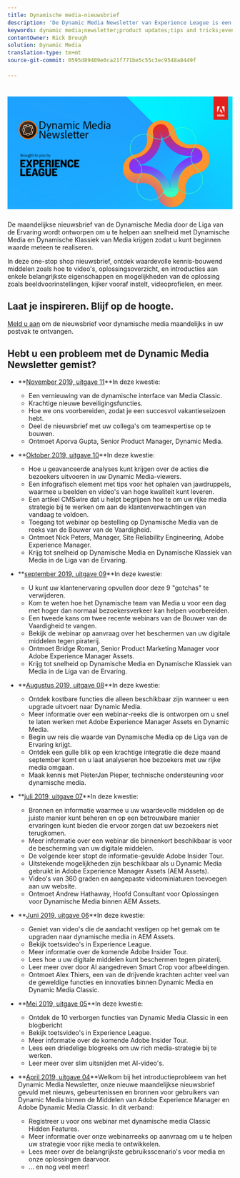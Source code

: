 ```yaml
---
title: Dynamische media-nieuwsbrief
description: 'De Dynamic Media Newsletter van Experience League is een maandelijkse nieuwsbrief. Deze is ontworpen om u te helpen snel aan de slag te gaan met Dynamic Media en Dynamic Media Classic, zodat u meteen aan de slag kunt met het realiseren van waarde. De waardevolle kennis-bouwende middelen zijn beschikbaar in deze one-stop shop bulletin, met inbegrip van hoe te video''s, oplossingsoverzichten, en inleiding aan enkele zeer belangrijke eigenschappen en mogelijkheden zoals beeldvoorinstellingen, kijkersvoorinstellingen, videoprofielen, en meer. '
keywords: dynamic media;newsletter;product updates;tips and tricks;events;customer success;blog;blogs;images;videos;features;capabilities
contentOwner: Rick Brough
solution: Dynamic Media
translation-type: tm+mt
source-git-commit: 0595d89409e0ca21f771be5c55c3ec9548a8449f

---
```



# ![Dynamisch nieuwsbrief voor media-logo](/help/assets/assets/dynamic-media-newsletter-logo.png)

De maandelijkse nieuwsbrief van de Dynamische Media door de Liga van de Ervaring wordt ontworpen om u te helpen aan snelheid met Dynamische Media en Dynamische Klassiek van Media krijgen zodat u kunt beginnen waarde meteen te realiseren.

In deze one-stop shop nieuwsbrief, ontdek waardevolle kennis-bouwend middelen zoals hoe te video&#39;s, oplossingsoverzicht, en introducties aan enkele belangrijkste eigenschappen en mogelijkheden van de oplossing zoals beeldvoorinstellingen, kijker vooraf instelt, videoprofielen, en meer.

## Laat je inspireren. Blijf op de hoogte.

[Meld u aan](https://www.adobe.com/subscription/dynamic-media-newsletter.html) om de nieuwsbrief voor dynamische media maandelijks in uw postvak te ontvangen.

## Hebt u een probleem met de Dynamic Media Newsletter gemist?

* **[November 2019, uitgave 11](https://expleague.azureedge.net/assets/dynamic-media/Dynamic_Media_Newsletter_11_2019_Nov.html)**In deze kwestie:

   * Een vernieuwing van de dynamische interface van Media Classic.
   * Krachtige nieuwe beveiligingsfuncties.
   * Hoe we ons voorbereiden, zodat je een succesvol vakantieseizoen hebt.
   * Deel de nieuwsbrief met uw collega&#39;s om teamexpertise op te bouwen.
   * Ontmoet Aporva Gupta, Senior Product Manager, Dynamic Media.

* **[Oktober 2019, uitgave 10](https://expleague.azureedge.net/assets/dynamic-media/Dynamic_Media_Newsletter_10_2019_Oct.html)**In deze kwestie:

   * Hoe u geavanceerde analyses kunt krijgen over de acties die bezoekers uitvoeren in uw Dynamic Media-viewers.
   * Een infografisch element met tips voor het ophalen van jawdruppels, waarmee u beelden en video&#39;s van hoge kwaliteit kunt leveren.
   * Een artikel CMSwire dat u helpt begrijpen hoe te om uw rijke media strategie bij te werken om aan de klantenverwachtingen van vandaag te voldoen.
   * Toegang tot webinar op bestelling op Dynamische Media van de reeks van de Bouwer van de Vaardigheid.
   * Ontmoet Nick Peters, Manager, Site Reliability Engineering, Adobe Experience Manager.
   * Krijg tot snelheid op Dynamische Media en Dynamische Klassiek van Media in de Liga van de Ervaring.

* **[september 2019, uitgave 09](https://expleague.azureedge.net/assets/dynamic-media/Dynamic_Media_Newsletter_09_2019_Sept.html)**In deze kwestie:

   * U kunt uw klantenervaring opvullen door deze 9 &quot;gotchas&quot; te verwijderen.
   * Kom te weten hoe het Dynamische team van Media u voor een dag met hoger dan normaal bezoekersverkeer kan helpen voorbereiden.
   * Een tweede kans om twee recente webinars van de Bouwer van de Vaardigheid te vangen.
   * Bekijk de webinar op aanvraag over het beschermen van uw digitale middelen tegen piraterij.
   * Ontmoet Bridge Roman, Senior Product Marketing Manager voor Adobe Experience Manager Assets.
   * Krijg tot snelheid op Dynamische Media en Dynamische Klassiek van Media in de Liga van de Ervaring.


* **[Augustus 2019, uitgave 08](https://expleague.azureedge.net/assets/dynamic-media/Dynamic_Media_Newsletter_08_2019_Aug.html)**In deze kwestie:

   * Ontdek kostbare functies die alleen beschikbaar zijn wanneer u een upgrade uitvoert naar Dynamic Media.
   * Meer informatie over een webinar-reeks die is ontworpen om u snel te laten werken met Adobe Experience Manager Assets en Dynamic Media.
   * Begin uw reis die waarde van Dynamische Media op de Liga van de Ervaring krijgt.
   * Ontdek een gulle blik op een krachtige integratie die deze maand september komt en u laat analyseren hoe bezoekers met uw rijke media omgaan.
   * Maak kennis met PieterJan Pieper, technische ondersteuning voor dynamische media.


* **[juli 2019, uitgave 07](https://expleague.azureedge.net/assets/dynamic-media/Dynamic_Media_Newsletter_07_2019_July.html)**In deze kwestie:

   * Bronnen en informatie waarmee u uw waardevolle middelen op de juiste manier kunt beheren en op een betrouwbare manier ervaringen kunt bieden die ervoor zorgen dat uw bezoekers niet terugkomen.
   * Meer informatie over een webinar die binnenkort beschikbaar is voor de bescherming van uw digitale middelen.
   * De volgende keer stopt de informatie-gevulde Adobe Insider Tour.
   * Uitstekende mogelijkheden zijn beschikbaar als u Dynamic Media gebruikt in Adobe Experience Manager Assets (AEM Assets).
   * Video&#39;s van 360 graden en aangepaste videominiaturen toevoegen aan uw website.
   * Ontmoet Andrew Hathaway, Hoofd Consultant voor Oplossingen voor Dynamische Media binnen AEM Assets.

* **[Juni 2019, uitgave 06](https://expleague.azureedge.net/assets/dynamic-media/Dynamic_Media_Newsletter_06_2019_June.html)**In deze kwestie:

   * Geniet van video&#39;s die de aandacht vestigen op het gemak om te upgraden naar dynamische media in AEM Assets.
   * Bekijk toetsvideo&#39;s in Experience League.
   * Meer informatie over de komende Adobe Insider Tour.
   * Lees hoe u uw digitale middelen kunt beschermen tegen piraterij.
   * Leer meer over door AI aangedreven Smart Crop voor afbeeldingen.
   * Ontmoet Alex Thiers, een van de drijvende krachten achter veel van de geweldige functies en innovaties binnen Dynamic Media en Dynamic Media Classic.

* **[Mei 2019, uitgave 05](https://expleague.azureedge.net/assets/dynamic-media/Dynamic_Media_Newsletter_05_2019_May.html)**In deze kwestie:

   * Ontdek de 10 verborgen functies van Dynamic Media Classic in een blogbericht
   * Bekijk toetsvideo&#39;s in Experience League.
   * Meer informatie over de komende Adobe Insider Tour.
   * Lees een driedelige blogreeks om uw rich media-strategie bij te werken.
   * Leer meer over slim uitsnijden met AI-video&#39;s.

* **[April 2019, uitgave 04](https://expleague.azureedge.net/assets/dynamic-media/Dynamic_Media_Newsletter_04_2019_April.html)**Welkom bij het introductieprobleem van het Dynamic Media Newsletter, onze nieuwe maandelijkse nieuwsbrief gevuld met nieuws, gebeurtenissen en bronnen voor gebruikers van Dynamic Media binnen de Middelen van Adobe Experience Manager en Adobe Dynamic Media Classic. In dit verband:
   * Registreer u voor ons webinar met dynamische media Classic Hidden Features.
   * Meer informatie over onze webinarreeks op aanvraag om u te helpen uw strategie voor rijke media te ontwikkelen.
   * Lees meer over de belangrijkste gebruiksscenario&#39;s voor media en onze oplossingen daarvoor.
   * ... en nog veel meer!